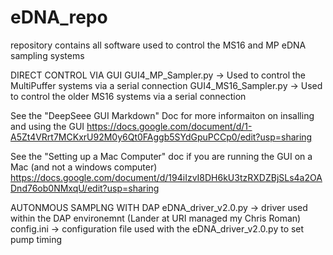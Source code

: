 # eDNA_repo
repository contains all software used to control the MS16 and MP eDNA sampling systems

DIRECT CONTROL VIA GUI
GUI4_MP_Sampler.py -> Used to control the MultiPuffer systems via a serial connection
GUI4_MS16_Sampler.py -> Used to control the older MS16 systems via a serial connection

See the "DeepSeee GUI Markdown" Doc for more informaiton on insalling and using the GUI
https://docs.google.com/document/d/1-A5Zt4VRrt7MCKxrU92M0y6Qt0FAggb5SYdGpuPCCp0/edit?usp=sharing

See the "Setting up a Mac Computer" doc if you are running the GUI on a Mac (and not a windows computer)
https://docs.google.com/document/d/194iIzvI8DH6kU3tzRXDZBjSLs4a2OADnd76ob0NMxqU/edit?usp=sharing

AUTONMOUS SAMPLNG WITH DAP
eDNA_driver_v2.0.py -> driver used within the DAP environemnt (Lander at URI managed my Chris Roman)
config.ini -> configuration file used with the eDNA_driver_v2.0.py to set pump timing
